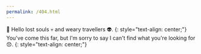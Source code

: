 ```yaml
---
permalink: /404.html
---
```


👋 Hello lost souls 💀 and weary travellers 👽. 
{: style="text-align: center;"}
You've come this far, but I'm sorry to say I can't find what you're looking for 😞.
{: style="text-align: center;"}
